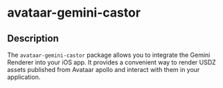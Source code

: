 # avataar-gemini-castor

## Description
The `avataar-gemini-castor` package allows you to integrate the Gemini Renderer into your iOS app. It provides a convenient way to render USDZ assets published from Avataar apollo and interact with them in your application.

